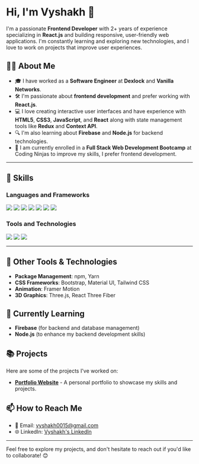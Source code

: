 # Hi, I'm Vyshakh 👋

I'm a passionate **Frontend Developer** with 2+ years of experience specializing in **React.js** and building responsive, user-friendly web applications. I'm constantly learning and exploring new technologies, and I love to work on projects that improve user experiences.

## 👨‍💻 About Me

- 🎓 I have worked as a **Software Engineer** at **Dexlock** and **Vanilla Networks**.
- 🛠️ I'm passionate about **frontend development** and prefer working with **React.js**.
- 💻 I love creating interactive user interfaces and have experience with **HTML5**, **CSS3**, **JavaScript**, and **React** along with state management tools like **Redux** and **Context API**.
- 🔍 I'm also learning about **Firebase** and **Node.js** for backend technologies.
- 🌱 I am currently enrolled in a **Full Stack Web Development Bootcamp** at Coding Ninjas to improve my skills, I prefer frontend development.

---

## 🚀 Skills

### Languages and Frameworks

<p>
  <img src="https://img.shields.io/badge/React-20232A?style=for-the-badge&logo=react&logoColor=61DAFB" />
  <img src="https://img.shields.io/badge/JavaScript-323330?style=for-the-badge&logo=javascript&logoColor=F7DF1E" />
  <img src="https://img.shields.io/badge/HTML5-E34F26?style=for-the-badge&logo=html5&logoColor=white" />
  <img src="https://img.shields.io/badge/CSS3-1572B6?style=for-the-badge&logo=css3&logoColor=white" />
  <img src="https://img.shields.io/badge/Tailwind%20CSS-38B2AC?style=for-the-badge&logo=tailwind-css&logoColor=white" />
  <img src="https://img.shields.io/badge/Firebase-FFCA28?style=for-the-badge&logo=firebase&logoColor=black" />
  <img src="https://img.shields.io/badge/Redux-764ABC?style=for-the-badge&logo=redux&logoColor=white" />
</p>

### Tools and Technologies

<p>
  <img src="https://img.shields.io/badge/Git-F05032?style=for-the-badge&logo=git&logoColor=white" />
  <img src="https://img.shields.io/badge/GitHub-181717?style=for-the-badge&logo=github&logoColor=white" />
  <img src="https://img.shields.io/badge/Visual%20Studio%20Code-0078d7?style=for-the-badge&logo=visual-studio-code&logoColor=white" />
</p>

---

## 🧰 Other Tools & Technologies

- **Package Management**: npm, Yarn
- **CSS Frameworks**: Bootstrap, Material UI, Tailwind CSS
- **Animation**: Framer Motion
- **3D Graphics**: Three.js, React Three Fiber


## 🌱 Currently Learning

- **Firebase** (for backend and database management)
- **Node.js** (to enhance my backend development skills)


## 📚 Projects

Here are some of the projects I've worked on:

- [**Portfolio Website**](https://github.com/yourusername/portfolio) - A personal portfolio to showcase my skills and projects.


## 📫 How to Reach Me

- 📧 Email: vyshakh0015@gmail.com
- 🌐 LinkedIn: [Vyshakh's LinkedIn](https://www.linkedin.com/in/vyshakhremesh/)


---

Feel free to explore my projects, and don't hesitate to reach out if you'd like to collaborate! 😊
